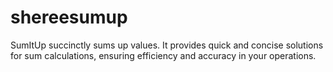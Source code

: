 # shereesumup
SumItUp succinctly sums up values. It provides quick and concise solutions for sum calculations, ensuring efficiency and accuracy in your operations.
